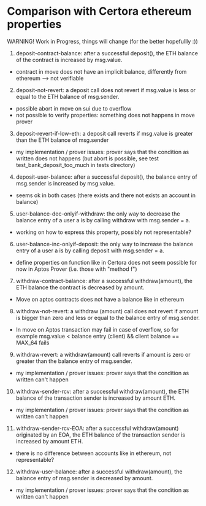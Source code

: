 # Comparison with Certora ethereum properties

WARNING! Work in Progress, things will change (for the better hopefullly :))

1. deposit-contract-balance: after a successful deposit(), the ETH balance of the contract is increased by msg.value.
* contract in move does not have an implicit balance, differently from ethereum 
--> not verifiable 

2. deposit-not-revert: a deposit call does not revert if msg.value is less or equal to the ETH balance of msg.sender.
* possible abort in move on sui due to overflow 
* not possible to verify properties: something does not happens in move prover

3. deposit-revert-if-low-eth: a deposit call reverts if msg.value is greater than the ETH balance of msg.sender
* my implementation / prover issues: prover says that the condition as written 
does not happens (but abort is possible, see test test_bank_deposit_too_much in tests directory)

4. deposit-user-balance: after a successful deposit(), the balance entry of msg.sender is increased by msg.value.
* seems ok in both cases (there exists and there not exists an account in balance)

5. user-balance-dec-onlyif-withdraw: the only way to decrease the balance entry of a user a is by calling withdraw with msg.sender = a.
* working on how to express this property, possibly not representable?

6. user-balance-inc-onlyif-deposit: the only way to increase the balance entry of a user a is by calling deposit with msg.sender = a.
* define properties on function like in Certora does not seem possible 
 for now in Aptos Prover (i.e. those with "method f") 

7. withdraw-contract-balance: after a successful withdraw(amount), the ETH balance the contract is decreased by amount.
* Move on aptos contracts does not have a balance like in ethereum 

8. withdraw-not-revert: a withdraw (amount) call does not revert if amount is bigger than zero and less or equal to the balance entry of msg.sender.
* In move on Aptos transaction may fail in case of overflow, so for example
msg.value < balance entry (client) && client balance == MAX_64 fails

9. withdraw-revert: a withdraw(amount) call reverts if amount is zero or greater than the balance entry of msg.sender.
* my implementation / prover issues: prover says that the condition as written 
can't happen

10. withdraw-sender-rcv: after a successful withdraw(amount), the ETH balance of the transaction sender is increased by amount ETH.
* my implementation / prover issues: prover says that the condition as written 
can't happen

11. withdraw-sender-rcv-EOA: after a successful withdraw(amount) originated by an EOA, the ETH balance of the transaction sender is increased by amount ETH.
* there is no difference between accounts like in ethereum, not representable?

12. withdraw-user-balance: after a successful withdraw(amount), the balance entry of msg.sender is decreased by amount.
* my implementation / prover issues: prover says that the condition as written 
can't happen
